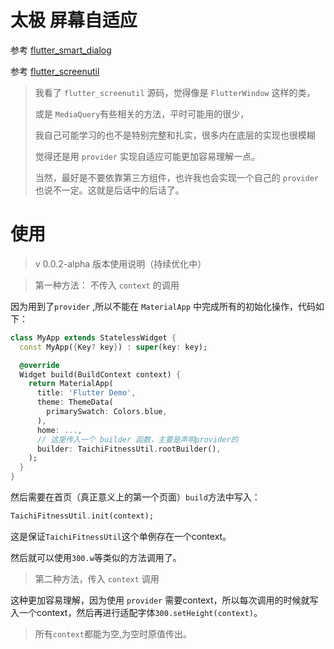 <!--
 * @Descripttion: 
 * @version: 
 * @Author: xiaoshuyui
 * @email: guchengxi1994@qq.com
 * @Date: 2022-05-03 12:55:34
 * @LastEditors: xiaoshuyui
 * @LastEditTime: 2022-05-04 20:10:52
-->
# 太极 屏幕自适应

参考 [flutter_smart_dialog](https://github.com/fluttercandies/flutter_smart_dialog/blob/master/lib/src/init_dialog.dart)

参考 [flutter_screenutil](https://github.com/OpenFlutter/flutter_screenutil)



> 我看了 ```flutter_screenutil``` 源码，觉得像是 ```FlutterWindow``` 这样的类，
> 
> 或是 ```MediaQuery```有些相关的方法，平时可能用的很少，
> 
> 我自己可能学习的也不是特别完整和扎实，很多内在底层的实现也很模糊
> 
> 觉得还是用 ```provider``` 实现自适应可能更加容易理解一点。
> 
> 当然，最好是不要依靠第三方组件，也许我也会实现一个自己的 ```provider``` 也说不一定。这就是后话中的后话了。


# 使用

> v 0.0.2-alpha 版本使用说明（持续优化中）

> 第一种方法： 不传入 ```context``` 的调用

因为用到了```provider``` ,所以不能在 ```MaterialApp``` 中完成所有的初始化操作，代码如下：

```dart
class MyApp extends StatelessWidget {
  const MyApp({Key? key}) : super(key: key);

  @override
  Widget build(BuildContext context) {
    return MaterialApp(
      title: 'Flutter Demo',
      theme: ThemeData(
        primarySwatch: Colors.blue,
      ),
      home: ...,
      // 这里传入一个 builder 函数，主要是声明provider的 
      builder: TaichiFitnessUtil.rootBuilder(),
    );
  }
}
```

然后需要在首页（真正意义上的第一个页面）```build```方法中写入：

```dart
TaichiFitnessUtil.init(context);
```

这是保证```TaichiFitnessUtil```这个单例存在一个context。

然后就可以使用```300.w```等类似的方法调用了。

> 第二种方法，传入 ```context``` 调用

这种更加容易理解，因为使用 ```provider``` 需要context，所以每次调用的时候就写入一个context，然后再进行适配字体```300.setHeight(context)```。

> 所有```context```都能为空,为空时原值传出。

